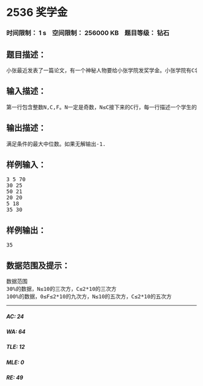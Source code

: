 # 2536 奖学金   
### 时间限制： 1 s&nbsp;&nbsp;&nbsp;&nbsp;空间限制： 256000 KB&nbsp;&nbsp;&nbsp;&nbsp;题目等级： 钻石  
## 题目描述：  

<pre>
小张最近发表了一篇论文，有一个神秘人物要给小张学院发奖学金。小张学院有C名学生，要从中挑出N个。这个神秘人物爱好奇特，他希望得到奖学金的同学的成绩的中位数尽可能大，但同时，他们的奖学金总额不能超过F。
</pre>
  
  
## 输入描述：  

<pre>
第一行包含整数N,C,F。N一定是奇数，N≤C接下来的C行，每一行描述一个学生的成绩和奖学金。0≤成绩≤2*10的九次方，0≤奖学金≤10的五次方
</pre>
  
  
## 输出描述：  

<pre>
满足条件的最大中位数。如果无解输出-1.
</pre>
  
  
## 样例输入：  

<pre>
3 5 70  
30 25  
50 21  
20 20  
5 18  
35 30
</pre>
  
  
## 样例输出：  

<pre>
35
</pre>
  
  
## 数据范围及提示：  

<pre>
数据范围  
30%的数据，N≤10的三次方，C≤2*10的三次方  
100%的数据，0≤F≤2*10的九次方，N≤10的五次方，C≤2*10的五次方
</pre>
  
  
***  

##### AC: 24  
##### WA: 64  
##### TLE: 12  
##### MLE: 0  
##### RE: 49  
